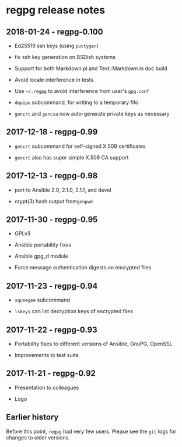 regpg release notes
===================


2018-01-24 - regpg-0.100
------------------------

* Ed25519 ssh keys (using `puttygen`)

* fix ssh key generation on BSDish systems

* Support for both Markdown.pl and Text::Markdown in doc build

* Avoid locale interference in tests

* Use `~/.regpg` to avoid interference from user's `gpg.conf`

* `depipe` subcommand, for writing to a temporary fifo

* `gencrt` and `gencsa` now auto-generate private keys as necessary


2017-12-18 - regpg-0.99
-----------------------

* `gencrt` subcommand for self-signed X.509 certificates

* `gencrt` also has super simple X.509 CA support


2017-12-13 - regpg-0.98
-----------------------

* port to Ansible 2.0, 2.1.0, 2.1.1, and devel

* crypt(3) hash output from`genpwd`


2017-11-30 - regpg-0.95
-----------------------

* GPLv3

* Ansible portability fixes

* Ansible gpg_d module

* Force message authentication digests on encrypted files


2017-11-23 - regpg-0.94
-----------------------

* `squeegee` subcommand

* `lskeys` can list decryption keys of encrypted files


2017-11-22 - regpg-0.93
-----------------------

* Portability fixes to different versions of Ansible, GnuPG, OpenSSL

* Improvements to test suite


2017-11-21 - regpg-0.92
-----------------------

* Presentation to colleagues

* Logo


Earlier history
---------------

Before this point, `regpg` had very few users. Please see the `git`
logs for changes to older versions.
